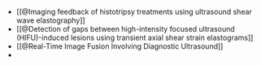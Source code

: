 - [[@Imaging feedback of histotripsy treatments using ultrasound shear wave elastography]]
- [[@Detection of gaps between high-intensity focused ultrasound (HIFU)-induced lesions using transient axial shear strain elastograms]]
- [[@Real-Time Image Fusion Involving Diagnostic Ultrasound]]
-